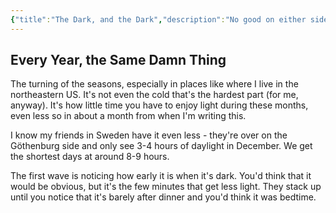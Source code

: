 ```yaml
---
{"title":"The Dark, and the Dark","description":"No good on either side of the day","date":"2021-11-23","tags":["outdoors","seasons"],"dg-publish":true,"created":"2021-11-23T11:38:42","updated":"2025-08-09T22:43:55-04:00","permalink":"/output/write/2021/the-dark-and-the-dark/","dgPassFrontmatter":true,"noteIcon":"3"}
---
```



## Every Year, the Same Damn Thing

The turning of the seasons, especially in places like where I live in the northeastern US. It's not even the cold that's the hardest part (for me, anyway). It's how little time you have to enjoy light during these months, even less so in about a month from when I'm writing this.

I know my friends in Sweden have it even less - they're over on the Göthenburg side and only see 3-4 hours of daylight in December. We get the shortest days at around 8-9 hours.

The first wave is noticing how early it is when it's dark. You'd think that it would be obvious, but it's the few minutes that get less light. They stack up until you notice that it's barely after dinner and you'd think it was bedtime.
